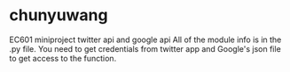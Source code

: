 # chunyuwang
EC601 miniproject twitter api and google api
All of the module info is in the .py file. You need to get credentials from twitter app and Google's json file to get access to the function.
